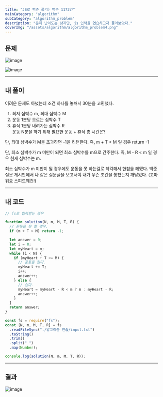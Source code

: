 ```yaml
---
title: "JS로 백준 풀기) 백준 1173번"
mainCategory: "algorithm"
subCategory: "algorithm_problem"
description: "문제 난이도는 낮지만, js 입력을 연습하고자 풀어보았다."
coverImg: "/assets/algorithm/algorithm_problem4.png"
---
```


## 문제

![image](/assets/algorithm/algorithm_problem4.png)

![image](/assets/algorithm/algorithm_problem4_1.png)

***

## 내 풀이

어려운 문제도 아녔는데 조건 하나를 놓쳐서 30분을 고민했다.

1.  최저 심박수 m, 최대 심박수 M
2.  운동 1분당 오르는 심박수 T
3.  휴식 1분당 내려가는 심박수 R  
    운동 N분을 하기 위해 필요한 운동 + 휴식 총 시간은?

단, 최대 심박수가 M을 초과하면 -1을 리턴한다. 즉, m + T > M 일 경우 return -1

단, 최소 심박수가 m 미만이 되면 최소 심박수를 m으로 간주한다. 즉, M - R < m 일 경우 현재 심박수는 m.

최소 심박수가 m 미만이 될 경우에도 운동을 못 하는걸로 착각해서 한참을 헤맸다. 백준 질문 게시판에서 나 같은 질문글을 보고서야 내가 무슨 조건을 놓쳤는지 깨달았다. (고마워요 스피드웨건!)

***

## 내 코드

```js
// fs로 입력받는 경우

function solution(N, m, M, T, R) {
  // 운동을 못 할 경우.
  if (m + T > M) return -1;

  let answer = 0;
  let i = 0;
  let myHeart = m;
  while (i < N) {
    if (myHeart + T <= M) {
      // 운동을 한다.
      myHeart += T;
      i++;
      answer++;
    } else {
      // 쉰다.
      myHeart = myHeart - R < m ? m : myHeart - R;
      answer++;
    }
  }
  return answer;
}

const fs = require("fs");
const [N, m, M, T, R] = fs
  .readFileSync("./알고리즘 연습/input.txt")
  .toString()
  .trim()
  .split(" ")
  .map(Number);

console.log(solution(N, m, M, T, R));
```

***

## 결과

![image](/assets/algorithm/algorithm_problem4_2.png)
